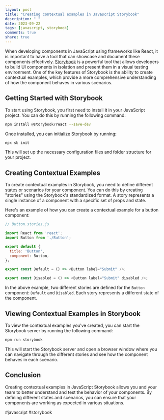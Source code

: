 ```yaml
---
layout: post
title: "Creating contextual examples in Javascript Storybook"
description: " "
date: 2023-09-22
tags: [javascript, storybook]
comments: true
share: true
---
```


When developing components in JavaScript using frameworks like React, it is important to have a tool that can showcase and document these components effectively. [Storybook](https://storybook.js.org/) is a powerful tool that allows developers to build UI components in isolation and present them in a visual testing environment. One of the key features of Storybook is the ability to create contextual examples, which provide a more comprehensive understanding of how the component behaves in various scenarios.

## Getting Started with Storybook

To start using Storybook, you first need to install it in your JavaScript project. You can do this by running the following command:

```bash
npm install @storybook/react --save-dev
```

Once installed, you can initialize Storybook by running:

```bash
npx sb init
```

This will set up the necessary configuration files and folder structure for your project.

## Creating Contextual Examples

To create contextual examples in Storybook, you need to define different states or scenarios for your component. You can do this by creating "stories" using the Storybook's standardized format. A story represents a single instance of a component with a specific set of props and state.

Here's an example of how you can create a contextual example for a button component:

```javascript
// Button.stories.js

import React from 'react';
import Button from './Button';

export default {
  title: 'Button',
  component: Button,
};

export const Default = () => <Button label="Submit" />;

export const Disabled = () => <Button label="Submit" disabled />;
```

In the above example, two different stories are defined for the `Button` component: `Default` and `Disabled`. Each story represents a different state of the component.

## Viewing Contextual Examples in Storybook

To view the contextual examples you've created, you can start the Storybook server by running the following command:

```bash
npm run storybook
```

This will start the Storybook server and open a browser window where you can navigate through the different stories and see how the component behaves in each scenario.

## Conclusion

Creating contextual examples in JavaScript Storybook allows you and your team to better understand and test the behavior of your components. By defining different states and scenarios, you can ensure that your components are working as expected in various situations.

#javascript #storybook